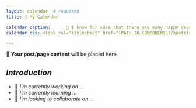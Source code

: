 ```yaml
---
layout: calendar  # required
title: 📆 My Calendar

calendar_caption:      💜 I know for sure that there are many happy days on this calendar! 💜   # optional
calendar_css: <link rel="stylesheet" href="!PATH_TO_COMPONENTS!/bootstrap-calendar/css/calendar.css">

---
```


📜 **Your post/page content** will be placed here.


## _Introduction_


 - 🔭 _I’m currently working on ..._
 - 🌱 _I’m currently learning ..._
 - 👯 _I’m looking to collaborate on ..._


